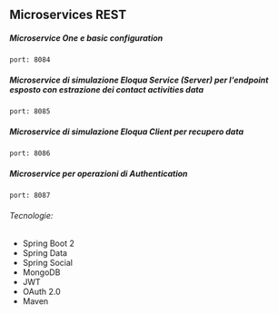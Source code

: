 ## Microservices REST

##### Microservice One e basic configuration

```
port: 8084
```

##### Microservice di simulazione Eloqua Service (Server) per l'endpoint esposto con estrazione dei contact activities data 

```
port: 8085
```

##### Microservice di simulazione Eloqua Client per recupero data

```
port: 8086
```

##### Microservice per operazioni di Authentication

```
port: 8087
```

###### Tecnologie:

* Spring Boot 2
* Spring Data
* Spring Social
* MongoDB
* JWT
* OAuth 2.0
* Maven
  
